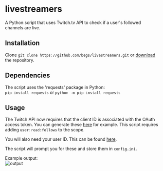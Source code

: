 # livestreamers
A Python script that uses Twitch.tv API to check if a user's followed channels are live.

## Installation
Clone ```git clone https://github.com/begs/livestreamers.git``` or [download](https://github.com/begs/livestreamers/archive/master.zip) the repository.

## Dependencies
The script uses the 'requests' package in Python:  
```pip install requests```
or ```python -m pip install requests```

## Usage
The Twitch API now requires that the client ID is associated with the OAuth access token. You can generate these [here](https://twitchtokengenerator.com/) for example. This script requires adding ```user:read:follows``` to the scope.

You will also need your user ID. This can be found [here](https://www.streamweasels.com/tools/convert-twitch-username-to-user-id/).

The script will prompt you for these and store them in ```config.ini```.

Example output:  
![output](https://i.imgur.com/0Cb48t8.gif)

